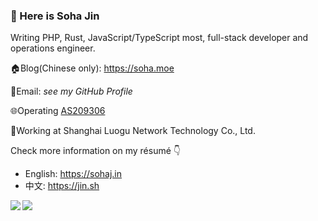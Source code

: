 ### 🎉 Here is Soha Jin

Writing PHP, Rust, JavaScript/TypeScript most, full-stack developer and operations engineer.

🏠Blog(Chinese only): https://soha.moe

📧Email: *see my GitHub Profile*

🌐Operating [AS209306](https://bgp.he.net/AS209306)

💼Working at Shanghai Luogu Network Technology Co., Ltd.

Check more information on my résumé 👇
  - English: https://sohaj.in
  - 中文: https://jin.sh

<img align="left" src="https://github-readme-stats.vercel.app/api?username=moesoha&show_icons=true" />
<img align="left" src="https://github-readme-stats.vercel.app/api/top-langs/?username=moesoha&layout=compact" />

